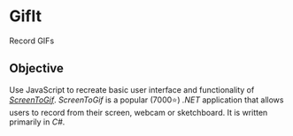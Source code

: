 # GifIt

Record GIFs

## Objective

Use JavaScript to recreate basic user interface and functionality of [_ScreenToGif_](https://github.com/NickeManarin/ScreenToGif). _*ScreenToGif*_ is a popular (7000⭐) _.NET_ application that allows users to record from their screen, webcam or sketchboard. It is written primarily in _C#_.
